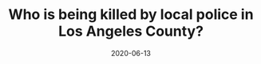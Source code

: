 ---
title: "Who is being killed by local police in Los Angeles County?"
summary: "The [Los Angeles Times](https://www.latimes.com/) recently released their [database](https://github.com/datadesk/los-angeles-police-killings-data) of people who died at the hands of police in L.A. County since 2000. After reading their [article](https://www.latimes.com/projects/los-angeles-police-killings-database/) about it, I wanted to learn a little more about the two communities affected the most, particularly the Black community."
authors: []
tags: [featured]
categories: []
date: "2020-06-13"
external_link: /blog/los-angeles-police-killings
image:
  caption: ""
  focal_point: ""
  preview_only: true
---